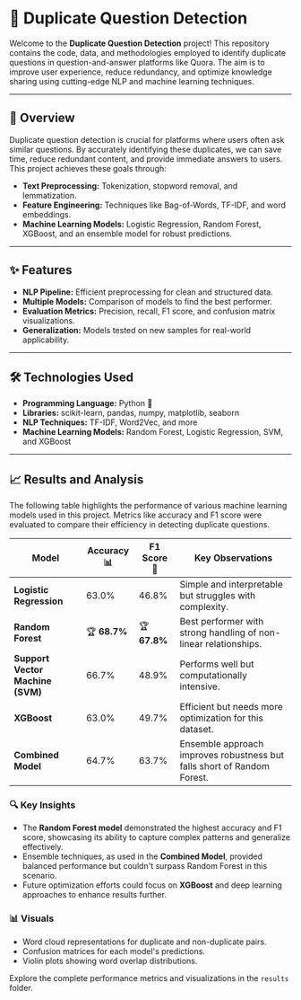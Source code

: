 # 🚀 Duplicate Question Detection

Welcome to the **Duplicate Question Detection** project! This repository contains the code, data, and methodologies employed to identify duplicate questions in question-and-answer platforms like Quora. The aim is to improve user experience, reduce redundancy, and optimize knowledge sharing using cutting-edge NLP and machine learning techniques.

---

## 📖 Overview

Duplicate question detection is crucial for platforms where users often ask similar questions. By accurately identifying these duplicates, we can save time, reduce redundant content, and provide immediate answers to users. This project achieves these goals through:

- **Text Preprocessing:** Tokenization, stopword removal, and lemmatization.
- **Feature Engineering:** Techniques like Bag-of-Words, TF-IDF, and word embeddings.
- **Machine Learning Models:** Logistic Regression, Random Forest, XGBoost, and an ensemble model for robust predictions.

---

## ✨ Features

- **NLP Pipeline:** Efficient preprocessing for clean and structured data.
- **Multiple Models:** Comparison of models to find the best performer.
- **Evaluation Metrics:** Precision, recall, F1 score, and confusion matrix visualizations.
- **Generalization:** Models tested on new samples for real-world applicability.

---

## 🛠️ Technologies Used

- **Programming Language:** Python 🐍
- **Libraries:** scikit-learn, pandas, numpy, matplotlib, seaborn
- **NLP Techniques:** TF-IDF, Word2Vec, and more
- **Machine Learning Models:** Random Forest, Logistic Regression, SVM, and XGBoost

---

## 📈 Results and Analysis  

The following table highlights the performance of various machine learning models used in this project. Metrics like accuracy and F1 score were evaluated to compare their efficiency in detecting duplicate questions.  

| **Model**              | **Accuracy** 📊 | **F1 Score** 🎯 | **Key Observations**                                   |
|------------------------|-----------------|-----------------|-------------------------------------------------------|
| **Logistic Regression** | 63.0%          | 46.8%           | Simple and interpretable but struggles with complexity. |
| **Random Forest**       | 🏆 **68.7%**   | 🏆 **67.8%**    | Best performer with strong handling of non-linear relationships. |
| **Support Vector Machine (SVM)** | 66.7%      | 48.9%           | Performs well but computationally intensive.          |
| **XGBoost**             | 63.0%          | 49.7%           | Efficient but needs more optimization for this dataset. |
| **Combined Model**      | 64.7%          | 63.7%           | Ensemble approach improves robustness but falls short of Random Forest. |

### 🔍 Key Insights  
- The **Random Forest model** demonstrated the highest accuracy and F1 score, showcasing its ability to capture complex patterns and generalize effectively.  
- Ensemble techniques, as used in the **Combined Model**, provided balanced performance but couldn't surpass Random Forest in this scenario.  
- Future optimization efforts could focus on **XGBoost** and deep learning approaches to enhance results further.  

### 📊 Visuals  
- Word cloud representations for duplicate and non-duplicate pairs.
- Confusion matrices for each model's predictions.
- Violin plots showing word overlap distributions. 

Explore the complete performance metrics and visualizations in the `results` folder.  
